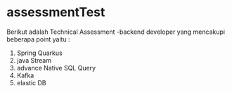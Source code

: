 # assessmentTest


Berikut adalah Technical Assessment -backend developer yang mencakupi beberapa point yaitu :

1. Spring Quarkus 
2. java Stream 
3. advance Native SQL Query
4. Kafka 
5. elastic DB
